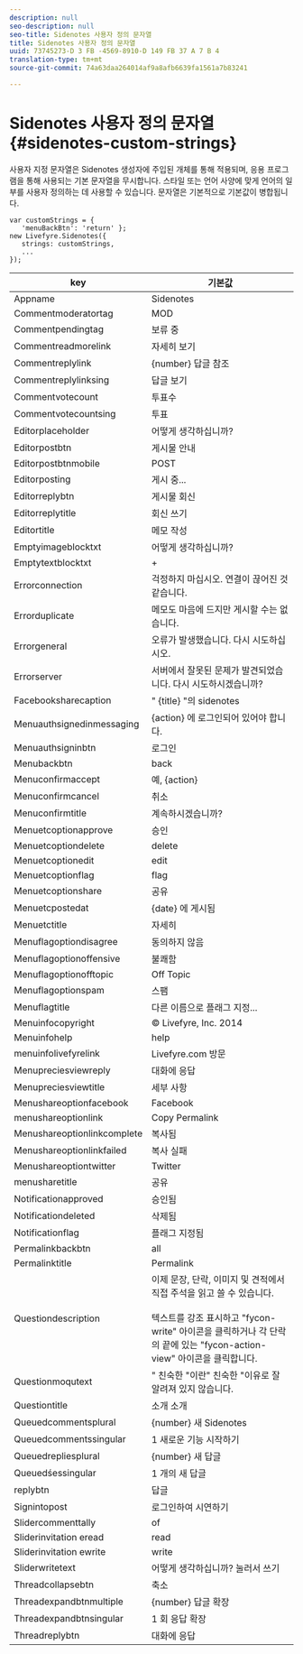 ```yaml
---
description: null
seo-description: null
seo-title: Sidenotes 사용자 정의 문자열
title: Sidenotes 사용자 정의 문자열
uuid: 73745273-D 3 FB -4569-8910-D 149 FB 37 A 7 B 4
translation-type: tm+mt
source-git-commit: 74a63daa264014af9a8afb6639fa1561a7b83241

---
```



# Sidenotes 사용자 정의 문자열{#sidenotes-custom-strings}

사용자 지정 문자열은 Sidenotes 생성자에 주입된 개체를 통해 적용되며, 응용 프로그램을 통해 사용되는 기본 문자열을 무시합니다. 스타일 또는 언어 사양에 맞게 언어의 일부를 사용자 정의하는 데 사용할 수 있습니다. 문자열은 기본적으로 기본값이 병합됩니다.

```
var customStrings = { 
   'menuBackBtn': 'return' }; 
new Livefyre.Sidenotes({ 
   strings: customStrings, 
   ...  
});
```

| key | 기본값 |
|---|---|
| Appname | Sidenotes |
| Commentmoderatortag | MOD |
| Commentpendingtag | 보류 중 |
| Commentreadmorelink | 자세히 보기 |
| Commentreplylink | {number} 답글 참조 |
| Commentreplylinksing | 답글 보기 |
| Commentvotecount | 투표수 |
| Commentvotecountsing | 투표 |
| Editorplaceholder | 어떻게 생각하십니까? |
| Editorpostbtn | 게시물 안내 |
| Editorpostbtnmobile | POST |
| Editorposting | 게시 중... |
| Editorreplybtn | 게시물 회신 |
| Editorreplytitle | 회신 쓰기 |
| Editortitle | 메모 작성 |
| Emptyimageblocktxt | 어떻게 생각하십니까? |
| Emptytextblocktxt | + |
| Errorconnection | 걱정하지 마십시오. 연결이 끊어진 것 같습니다. |
| Errorduplicate | 메모도 마음에 드지만 게시할 수는 없습니다. |
| Errorgeneral | 오류가 발생했습니다. 다시 시도하십시오. |
| Errorserver | 서버에서 잘못된 문제가 발견되었습니다. 다시 시도하시겠습니까? |
| Facebooksharecaption | " {title} "의 sidenotes |
| Menuauthsignedinmessaging | {action} 에 로그인되어 있어야 합니다. |
| Menuauthsigninbtn | 로그인 |
| Menubackbtn | back |
| Menuconfirmaccept | 예, {action} |
| Menuconfirmcancel | 취소 |
| Menuconfirmtitle | 계속하시겠습니까? |
| Menuetcoptionapprove | 승인 |
| Menuetcoptiondelete | delete |
| Menuetcoptionedit | edit |
| Menuetcoptionflag | flag |
| Menuetcoptionshare | 공유 |
| Menuetcpostedat | {date} 에 게시됨 |
| Menuetctitle | 자세히 |
| Menuflagoptiondisagree | 동의하지 않음 |
| Menuflagoptionoffensive | 불쾌함 |
| Menuflagoptionofftopic | Off Topic |
| Menuflagoptionspam | 스팸 |
| Menuflagtitle | 다른 이름으로 플래그 지정... |
| Menuinfocopyright | © Livefyre, Inc. 2014 |
| Menuinfohelp | help |
| menuinfolivefyrelink | Livefyre.com 방문 |
| Menupreciesviewreply | 대화에 응답 |
| Menupreciesviewtitle | 세부 사항 |
| Menushareoptionfacebook | Facebook |
| menushareoptionlink | Copy Permalink |
| Menushareoptionlinkcomplete | 복사됨 |
| Menushareoptionlinkfailed | 복사 실패 |
| Menushareoptiontwitter | Twitter |
| menusharetitle | 공유 |
| Notificationapproved | 승인됨 |
| Notificationdeleted | 삭제됨 |
| Notificationflag | 플래그 지정됨 |
| Permalinkbackbtn | all |
| Permalinktitle | Permalink |
| Questiondescription | 이제 문장, 단락, 이미지 및 견적에서 직접 주석을 읽고 쓸 수 있습니다.<br><br>텍스트를 강조 표시하고 "fycon-write" 아이콘을 클릭하거나 각 단락의 끝에 있는 "fycon-action-view" 아이콘을 클릭합니다. |
| Questionmoqutext | " 친숙한 "이란" 친숙한 "이유로 잘 알려져 있지 않습니다. |
| Questiontitle | 소개 소개 |
| Queuedcommentsplural | {number} 새 Sidenotes |
| Queuedcommentssingular | 1 새로운 기능 시작하기 |
| Queuedrepliesplural | {number} 새 답글 |
| Queuedśessingular | 1 개의 새 답글 |
| replybtn | 답글 |
| Signintopost | 로그인하여 시연하기 |
| Slidercommenttally | of |
| Sliderinvitation eread | read |
| Sliderinvitation ewrite | write |
| Sliderwritetext | 어떻게 생각하십니까? 눌러서 쓰기 |
| Threadcollapsebtn | 축소 |
| Threadexpandbtnmultiple | {number} 답글 확장 |
| Threadexpandbtnsingular | 1 회 응답 확장 |
| Threadreplybtn | 대화에 응답 |
